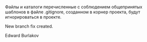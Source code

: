 Файлы и каталоги перечисленные с соблюдением общепринятых шаблонов 
в файле .gitignore, созданном в корнер проекта, будут игнорироваться в проекте.

New branch fix created.


Edward Burlakov